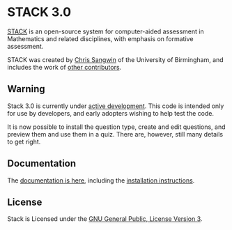 # STACK 3.0

[STACK](https://github.com/maths/moodle-qtype_stack/blob/master/doc/en/About/index.md)
is an open-source system for computer-aided assessment in Mathematics and related
disciplines, with emphasis on formative assessment.

STACK was created by [Chris Sangwin](http://web.mat.bham.ac.uk/C.J.Sangwin/) of
the University of Birmingham, and includes the work of
[other contributors](https://github.com/maths/moodle-qtype_stack/blob/master/doc/en/About/Credits.md).


## Warning

Stack 3.0 is currently under
[active development](https://github.com/maths/moodle-qtype_stack/blob/master/doc/en/Developer/Development_track.md).
This code is intended only for use by developers, and early adopters wishing to help test the code.

It is now possible to install the question type, create and edit questions, and preview them and use them in a quiz. There are, however, still many details to get right.

## Documentation

The [documentation is here](https://github.com/maths/moodle-qtype_stack/blob/master/doc/en/index.md),
including the
[installation instructions](https://github.com/maths/moodle-qtype_stack/blob/master/doc/en/Installation/index.md).


## License

Stack is Licensed under the [GNU General Public, License Version 3](https://github.com/maths/moodle-qtype_stack/blob/master/COPYING.txt).
